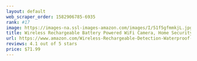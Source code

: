 ```yaml
---
layout: default 
﻿web_scraper_order: 1582906785-6935
rank: #17
image: https://images-na.ssl-images-amazon.com/images/I/51f5gfmmkjL.jpg
title: Wireless Rechargeable Battery Powered WiFi Camera, Home Security Camera, Night Vision,…
url: https://www.amazon.com/Wireless-Rechargeable-Detection-Waterproof-compatible/dp/B07PM2NBGT/ref=zg_mw_photo_17?_encoding=UTF8&psc=1&refRID=C6DA0XF7JAQBJB1KF3C0
reviews: 4.1 out of 5 stars
price: $71.99 
---
```

